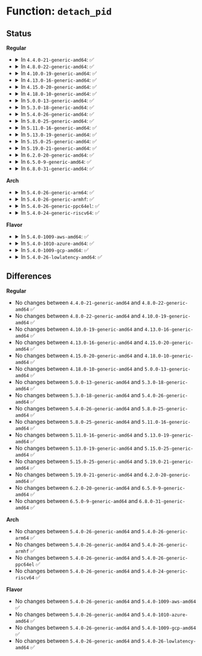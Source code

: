 # Function: <code>detach_pid</code>

## Status
<b>Regular</b>
<ul>
<li>
<details>
<summary>In <code>4.4.0-21-generic-amd64</code>: ✅</summary>

```c
void detach_pid(struct task_struct * task, enum pid_type type)
```

```json
{
  "name": "detach_pid",
  "collision_type": "Unique Global",
  "inline_type": "No",
  "funcs": [
    {
      "addr": 18446744071579493936,
      "name": "detach_pid",
      "external": true,
      "loc": "kernel/pid.c:415",
      "file": "kernel/pid.c",
      "inline": "seen, unknown",
      "caller_inline": [],
      "caller_func": [
        "kernel/exit.c:release_task",
        "kernel/exit.c:release_task",
        "kernel/exit.c:release_task"
      ]
    }
  ],
  "symbols": [
    {
      "addr": 18446744071579493936,
      "name": "detach_pid",
      "section": ".text",
      "bind": "STB_GLOBAL",
      "size": 18
    }
  ]
}
```
</details>
</li>
<li>
<details>
<summary>In <code>4.8.0-22-generic-amd64</code>: ✅</summary>

```c
void detach_pid(struct task_struct * task, enum pid_type type)
```

```json
{
  "name": "detach_pid",
  "collision_type": "Unique Global",
  "inline_type": "No",
  "funcs": [
    {
      "addr": 18446744071579507920,
      "name": "detach_pid",
      "external": true,
      "loc": "kernel/pid.c:415",
      "file": "kernel/pid.c",
      "inline": "seen, unknown",
      "caller_inline": [],
      "caller_func": [
        "kernel/exit.c:release_task",
        "kernel/exit.c:release_task",
        "kernel/exit.c:release_task"
      ]
    }
  ],
  "symbols": [
    {
      "addr": 18446744071579507920,
      "name": "detach_pid",
      "section": ".text",
      "bind": "STB_GLOBAL",
      "size": 18
    }
  ]
}
```
</details>
</li>
<li>
<details>
<summary>In <code>4.10.0-19-generic-amd64</code>: ✅</summary>

```c
void detach_pid(struct task_struct * task, enum pid_type type)
```

```json
{
  "name": "detach_pid",
  "collision_type": "Unique Global",
  "inline_type": "No",
  "funcs": [
    {
      "addr": 18446744071579528592,
      "name": "detach_pid",
      "external": true,
      "loc": "kernel/pid.c:415",
      "file": "kernel/pid.c",
      "inline": "seen, unknown",
      "caller_inline": [],
      "caller_func": [
        "kernel/exit.c:release_task",
        "kernel/exit.c:release_task",
        "kernel/exit.c:release_task"
      ]
    }
  ],
  "symbols": [
    {
      "addr": 18446744071579528592,
      "name": "detach_pid",
      "section": ".text",
      "bind": "STB_GLOBAL",
      "size": 18
    }
  ]
}
```
</details>
</li>
<li>
<details>
<summary>In <code>4.13.0-16-generic-amd64</code>: ✅</summary>

```c
void detach_pid(struct task_struct * task, enum pid_type type)
```

```json
{
  "name": "detach_pid",
  "collision_type": "Unique Global",
  "inline_type": "No",
  "funcs": [
    {
      "addr": 18446744071579516112,
      "name": "detach_pid",
      "external": true,
      "loc": "kernel/pid.c:416",
      "file": "kernel/pid.c",
      "inline": "seen, unknown",
      "caller_inline": [],
      "caller_func": [
        "kernel/exit.c:release_task",
        "kernel/exit.c:release_task",
        "kernel/exit.c:release_task"
      ]
    }
  ],
  "symbols": [
    {
      "addr": 18446744071579516112,
      "name": "detach_pid",
      "section": ".text",
      "bind": "STB_GLOBAL",
      "size": 18
    }
  ]
}
```
</details>
</li>
<li>
<details>
<summary>In <code>4.15.0-20-generic-amd64</code>: ✅</summary>

```c
void detach_pid(struct task_struct * task, enum pid_type type)
```

```json
{
  "name": "detach_pid",
  "collision_type": "Unique Global",
  "inline_type": "No",
  "funcs": [
    {
      "addr": 18446744071579542208,
      "name": "detach_pid",
      "external": true,
      "loc": "kernel/pid.c:285",
      "file": "kernel/pid.c",
      "inline": "seen, unknown",
      "caller_inline": [],
      "caller_func": [
        "kernel/exit.c:release_task",
        "kernel/exit.c:release_task",
        "kernel/exit.c:release_task"
      ]
    }
  ],
  "symbols": [
    {
      "addr": 18446744071579542208,
      "name": "detach_pid",
      "section": ".text",
      "bind": "STB_GLOBAL",
      "size": 18
    }
  ]
}
```
</details>
</li>
<li>
<details>
<summary>In <code>4.18.0-10-generic-amd64</code>: ✅</summary>

```c
void detach_pid(struct task_struct * task, enum pid_type type)
```

```json
{
  "name": "detach_pid",
  "collision_type": "Unique Global",
  "inline_type": "No",
  "funcs": [
    {
      "addr": 18446744071579569872,
      "name": "detach_pid",
      "external": true,
      "loc": "kernel/pid.c:297",
      "file": "kernel/pid.c",
      "inline": "seen, unknown",
      "caller_inline": [],
      "caller_func": []
    }
  ],
  "symbols": [
    {
      "addr": 18446744071579569872,
      "name": "detach_pid",
      "section": ".text",
      "bind": "STB_GLOBAL",
      "size": 18
    }
  ]
}
```
</details>
</li>
<li>
<details>
<summary>In <code>5.0.0-13-generic-amd64</code>: ✅</summary>

```c
void detach_pid(struct task_struct * task, enum pid_type type)
```

```json
{
  "name": "detach_pid",
  "collision_type": "Unique Global",
  "inline_type": "No",
  "funcs": [
    {
      "addr": 18446744071579607024,
      "name": "detach_pid",
      "external": true,
      "loc": "kernel/pid.c:305",
      "file": "kernel/pid.c",
      "inline": "seen, unknown",
      "caller_inline": [],
      "caller_func": []
    }
  ],
  "symbols": [
    {
      "addr": 18446744071579607024,
      "name": "detach_pid",
      "section": ".text",
      "bind": "STB_GLOBAL",
      "size": 18
    }
  ]
}
```
</details>
</li>
<li>
<details>
<summary>In <code>5.3.0-18-generic-amd64</code>: ✅</summary>

```c
void detach_pid(struct task_struct * task, enum pid_type type)
```

```json
{
  "name": "detach_pid",
  "collision_type": "Unique Global",
  "inline_type": "No",
  "funcs": [
    {
      "addr": 18446744071579631360,
      "name": "detach_pid",
      "external": true,
      "loc": "kernel/pid.c:308",
      "file": "kernel/pid.c",
      "inline": "seen, unknown",
      "caller_inline": [],
      "caller_func": [
        "kernel/exit.c:release_task",
        "kernel/exit.c:release_task",
        "kernel/exit.c:release_task",
        "kernel/exit.c:release_task"
      ]
    }
  ],
  "symbols": [
    {
      "addr": 18446744071579631360,
      "name": "detach_pid",
      "section": ".text",
      "bind": "STB_GLOBAL",
      "size": 18
    }
  ]
}
```
</details>
</li>
<li>
<details>
<summary>In <code>5.4.0-26-generic-amd64</code>: ✅</summary>

```c
void detach_pid(struct task_struct * task, enum pid_type type)
```

```json
{
  "name": "detach_pid",
  "collision_type": "Unique Global",
  "inline_type": "No",
  "funcs": [
    {
      "addr": 18446744071579656912,
      "name": "detach_pid",
      "external": true,
      "loc": "kernel/pid.c:308",
      "file": "kernel/pid.c",
      "inline": "seen, unknown",
      "caller_inline": [],
      "caller_func": [
        "kernel/exit.c:release_task",
        "kernel/exit.c:release_task",
        "kernel/exit.c:release_task",
        "kernel/exit.c:release_task"
      ]
    }
  ],
  "symbols": [
    {
      "addr": 18446744071579656912,
      "name": "detach_pid",
      "section": ".text",
      "bind": "STB_GLOBAL",
      "size": 18
    }
  ]
}
```
</details>
</li>
<li>
<details>
<summary>In <code>5.8.0-25-generic-amd64</code>: ✅</summary>

```c
void detach_pid(struct task_struct * task, enum pid_type type)
```

```json
{
  "name": "detach_pid",
  "collision_type": "Unique Global",
  "inline_type": "No",
  "funcs": [
    {
      "addr": 18446744071579689280,
      "name": "detach_pid",
      "external": true,
      "loc": "kernel/pid.c:355",
      "file": "kernel/pid.c",
      "inline": "seen, unknown",
      "caller_inline": [],
      "caller_func": [
        "kernel/exit.c:__exit_signal",
        "kernel/exit.c:__exit_signal",
        "kernel/exit.c:__exit_signal",
        "kernel/exit.c:__exit_signal"
      ]
    }
  ],
  "symbols": [
    {
      "addr": 18446744071579689280,
      "name": "detach_pid",
      "section": ".text",
      "bind": "STB_GLOBAL",
      "size": 18
    }
  ]
}
```
</details>
</li>
<li>
<details>
<summary>In <code>5.11.0-16-generic-amd64</code>: ✅</summary>

```c
void detach_pid(struct task_struct * task, enum pid_type type)
```

```json
{
  "name": "detach_pid",
  "collision_type": "Unique Global",
  "inline_type": "No",
  "funcs": [
    {
      "addr": 18446744071579667472,
      "name": "detach_pid",
      "external": true,
      "loc": "kernel/pid.c:356",
      "file": "kernel/pid.c",
      "inline": "seen, unknown",
      "caller_inline": [],
      "caller_func": [
        "kernel/exit.c:__exit_signal",
        "kernel/exit.c:__exit_signal",
        "kernel/exit.c:__exit_signal",
        "kernel/exit.c:__exit_signal"
      ]
    }
  ],
  "symbols": [
    {
      "addr": 18446744071579667472,
      "name": "detach_pid",
      "section": ".text",
      "bind": "STB_GLOBAL",
      "size": 18
    }
  ]
}
```
</details>
</li>
<li>
<details>
<summary>In <code>5.13.0-19-generic-amd64</code>: ✅</summary>

```c
void detach_pid(struct task_struct * task, enum pid_type type)
```

```json
{
  "name": "detach_pid",
  "collision_type": "Unique Global",
  "inline_type": "No",
  "funcs": [
    {
      "addr": 18446744071579674288,
      "name": "detach_pid",
      "external": true,
      "loc": "kernel/pid.c:356",
      "file": "kernel/pid.c",
      "inline": "seen, unknown",
      "caller_inline": [],
      "caller_func": [
        "kernel/exit.c:__exit_signal",
        "kernel/exit.c:__exit_signal",
        "kernel/exit.c:__exit_signal",
        "kernel/exit.c:__exit_signal"
      ]
    }
  ],
  "symbols": [
    {
      "addr": 18446744071579674288,
      "name": "detach_pid",
      "section": ".text",
      "bind": "STB_GLOBAL",
      "size": 18
    }
  ]
}
```
</details>
</li>
<li>
<details>
<summary>In <code>5.15.0-25-generic-amd64</code>: ✅</summary>

```c
void detach_pid(struct task_struct * task, enum pid_type type)
```

```json
{
  "name": "detach_pid",
  "collision_type": "Unique Global",
  "inline_type": "No",
  "funcs": [
    {
      "addr": 18446744071579751760,
      "name": "detach_pid",
      "external": true,
      "loc": "kernel/pid.c:356",
      "file": "kernel/pid.c",
      "inline": "seen, unknown",
      "caller_inline": [],
      "caller_func": [
        "kernel/exit.c:__exit_signal",
        "kernel/exit.c:__exit_signal",
        "kernel/exit.c:__exit_signal",
        "kernel/exit.c:__exit_signal"
      ]
    }
  ],
  "symbols": [
    {
      "addr": 18446744071579751760,
      "name": "detach_pid",
      "section": ".text",
      "bind": "STB_GLOBAL",
      "size": 18
    }
  ]
}
```
</details>
</li>
<li>
<details>
<summary>In <code>5.19.0-21-generic-amd64</code>: ✅</summary>

```c
void detach_pid(struct task_struct * task, enum pid_type type)
```

```json
{
  "name": "detach_pid",
  "collision_type": "Unique Global",
  "inline_type": "No",
  "funcs": [
    {
      "addr": 18446744071579856464,
      "name": "detach_pid",
      "external": true,
      "loc": "kernel/pid.c:356",
      "file": "kernel/pid.c",
      "inline": "seen, unknown",
      "caller_inline": [],
      "caller_func": [
        "kernel/exit.c:__exit_signal",
        "kernel/exit.c:__exit_signal",
        "kernel/exit.c:__exit_signal",
        "kernel/exit.c:__exit_signal"
      ]
    }
  ],
  "symbols": [
    {
      "addr": 18446744071579856464,
      "name": "detach_pid",
      "section": ".text",
      "bind": "STB_GLOBAL",
      "size": 28
    }
  ]
}
```
</details>
</li>
<li>
<details>
<summary>In <code>6.2.0-20-generic-amd64</code>: ✅</summary>

```c
void detach_pid(struct task_struct * task, enum pid_type type)
```

```json
{
  "name": "detach_pid",
  "collision_type": "Unique Global",
  "inline_type": "No",
  "funcs": [
    {
      "addr": 18446744071579997536,
      "name": "detach_pid",
      "external": true,
      "loc": "kernel/pid.c:356",
      "file": "kernel/pid.c",
      "inline": "seen, unknown",
      "caller_inline": [],
      "caller_func": [
        "kernel/exit.c:__exit_signal",
        "kernel/exit.c:__exit_signal",
        "kernel/exit.c:__exit_signal",
        "kernel/exit.c:__exit_signal"
      ]
    }
  ],
  "symbols": [
    {
      "addr": 18446744071579997536,
      "name": "detach_pid",
      "section": ".text",
      "bind": "STB_GLOBAL",
      "size": 28
    }
  ]
}
```
</details>
</li>
<li>
<details>
<summary>In <code>6.5.0-9-generic-amd64</code>: ✅</summary>

```c
void detach_pid(struct task_struct * task, enum pid_type type)
```

```json
{
  "name": "detach_pid",
  "collision_type": "Unique Global",
  "inline_type": "No",
  "funcs": [
    {
      "addr": 18446744071580052032,
      "name": "detach_pid",
      "external": true,
      "loc": "kernel/pid.c:359",
      "file": "kernel/pid.c",
      "inline": "seen, unknown",
      "caller_inline": [],
      "caller_func": [
        "kernel/exit.c:__exit_signal",
        "kernel/exit.c:__exit_signal",
        "kernel/exit.c:__exit_signal",
        "kernel/exit.c:__exit_signal"
      ]
    }
  ],
  "symbols": [
    {
      "addr": 18446744071580052032,
      "name": "detach_pid",
      "section": ".text",
      "bind": "STB_GLOBAL",
      "size": 28
    }
  ]
}
```
</details>
</li>
<li>
<details>
<summary>In <code>6.8.0-31-generic-amd64</code>: ✅</summary>

```c
void detach_pid(struct task_struct * task, enum pid_type type)
```

```json
{
  "name": "detach_pid",
  "collision_type": "Unique Global",
  "inline_type": "No",
  "funcs": [
    {
      "addr": 18446744071580094496,
      "name": "detach_pid",
      "external": true,
      "loc": "kernel/pid.c:359",
      "file": "kernel/pid.c",
      "inline": "seen, unknown",
      "caller_inline": [],
      "caller_func": [
        "kernel/exit.c:__exit_signal",
        "kernel/exit.c:__exit_signal",
        "kernel/exit.c:__exit_signal",
        "kernel/exit.c:__exit_signal"
      ]
    }
  ],
  "symbols": [
    {
      "addr": 18446744071580094496,
      "name": "detach_pid",
      "section": ".text",
      "bind": "STB_GLOBAL",
      "size": 28
    }
  ]
}
```
</details>
</li>
</ul>
<b>Arch</b>
<ul>
<li>
<details>
<summary>In <code>5.4.0-26-generic-arm64</code>: ✅</summary>

```c
void detach_pid(struct task_struct * task, enum pid_type type)
```

```json
{
  "name": "detach_pid",
  "collision_type": "Unique Global",
  "inline_type": "No",
  "funcs": [
    {
      "addr": 18446603336490830576,
      "name": "detach_pid",
      "external": true,
      "loc": "kernel/pid.c:308",
      "file": "kernel/pid.c",
      "inline": "seen, unknown",
      "caller_inline": [],
      "caller_func": [
        "kernel/exit.c:release_task",
        "kernel/exit.c:release_task",
        "kernel/exit.c:release_task",
        "kernel/exit.c:release_task"
      ]
    }
  ],
  "symbols": [
    {
      "addr": 18446603336490830576,
      "name": "detach_pid",
      "section": ".text",
      "bind": "STB_GLOBAL",
      "size": 56
    }
  ]
}
```
</details>
</li>
<li>
<details>
<summary>In <code>5.4.0-26-generic-armhf</code>: ✅</summary>

```c
void detach_pid(struct task_struct * task, enum pid_type type)
```

```json
{
  "name": "detach_pid",
  "collision_type": "Unique Global",
  "inline_type": "No",
  "funcs": [
    {
      "addr": 3224861420,
      "name": "detach_pid",
      "external": true,
      "loc": "kernel/pid.c:308",
      "file": "kernel/pid.c",
      "inline": "seen, unknown",
      "caller_inline": [],
      "caller_func": [
        "kernel/exit.c:release_task",
        "kernel/exit.c:release_task",
        "kernel/exit.c:release_task",
        "kernel/exit.c:release_task"
      ]
    }
  ],
  "symbols": [
    {
      "addr": 3224861420,
      "name": "detach_pid",
      "section": ".text",
      "bind": "STB_GLOBAL",
      "size": 32
    }
  ]
}
```
</details>
</li>
<li>
<details>
<summary>In <code>5.4.0-26-generic-ppc64el</code>: ✅</summary>

```c
void detach_pid(struct task_struct * task, enum pid_type type)
```

```json
{
  "name": "detach_pid",
  "collision_type": "Unique Global",
  "inline_type": "No",
  "funcs": [
    {
      "addr": 13835058055283665040,
      "name": "detach_pid",
      "external": true,
      "loc": "kernel/pid.c:308",
      "file": "kernel/pid.c",
      "inline": "seen, unknown",
      "caller_inline": [],
      "caller_func": [
        "kernel/exit.c:release_task",
        "kernel/exit.c:release_task",
        "kernel/exit.c:release_task",
        "kernel/exit.c:release_task"
      ]
    }
  ],
  "symbols": [
    {
      "addr": 13835058055283665040,
      "name": "detach_pid",
      "section": ".text",
      "bind": "STB_GLOBAL",
      "size": 24
    }
  ]
}
```
</details>
</li>
<li>
<details>
<summary>In <code>5.4.0-24-generic-riscv64</code>: ✅</summary>

```c
void detach_pid(struct task_struct * task, enum pid_type type)
```

```json
{
  "name": "detach_pid",
  "collision_type": "Unique Global",
  "inline_type": "No",
  "funcs": [
    {
      "addr": 18446743936271501980,
      "name": "detach_pid",
      "external": true,
      "loc": "kernel/pid.c:308",
      "file": "kernel/pid.c",
      "inline": "seen, unknown",
      "caller_inline": [],
      "caller_func": [
        "kernel/exit.c:release_task",
        "kernel/exit.c:release_task",
        "kernel/exit.c:release_task",
        "kernel/exit.c:release_task"
      ]
    }
  ],
  "symbols": [
    {
      "addr": 18446743936271501980,
      "name": "detach_pid",
      "section": ".text",
      "bind": "STB_GLOBAL",
      "size": 52
    }
  ]
}
```
</details>
</li>
</ul>
<b>Flavor</b>
<ul>
<li>
<details>
<summary>In <code>5.4.0-1009-aws-amd64</code>: ✅</summary>

```c
void detach_pid(struct task_struct * task, enum pid_type type)
```

```json
{
  "name": "detach_pid",
  "collision_type": "Unique Global",
  "inline_type": "No",
  "funcs": [
    {
      "addr": 18446744071579633232,
      "name": "detach_pid",
      "external": true,
      "loc": "kernel/pid.c:308",
      "file": "kernel/pid.c",
      "inline": "seen, unknown",
      "caller_inline": [],
      "caller_func": [
        "kernel/exit.c:release_task",
        "kernel/exit.c:release_task",
        "kernel/exit.c:release_task",
        "kernel/exit.c:release_task"
      ]
    }
  ],
  "symbols": [
    {
      "addr": 18446744071579633232,
      "name": "detach_pid",
      "section": ".text",
      "bind": "STB_GLOBAL",
      "size": 18
    }
  ]
}
```
</details>
</li>
<li>
<details>
<summary>In <code>5.4.0-1010-azure-amd64</code>: ✅</summary>

```c
void detach_pid(struct task_struct * task, enum pid_type type)
```

```json
{
  "name": "detach_pid",
  "collision_type": "Unique Global",
  "inline_type": "No",
  "funcs": [
    {
      "addr": 18446744071579561552,
      "name": "detach_pid",
      "external": true,
      "loc": "kernel/pid.c:308",
      "file": "kernel/pid.c",
      "inline": "seen, unknown",
      "caller_inline": [],
      "caller_func": [
        "kernel/exit.c:release_task",
        "kernel/exit.c:release_task",
        "kernel/exit.c:release_task",
        "kernel/exit.c:release_task"
      ]
    }
  ],
  "symbols": [
    {
      "addr": 18446744071579561552,
      "name": "detach_pid",
      "section": ".text",
      "bind": "STB_GLOBAL",
      "size": 18
    }
  ]
}
```
</details>
</li>
<li>
<details>
<summary>In <code>5.4.0-1009-gcp-amd64</code>: ✅</summary>

```c
void detach_pid(struct task_struct * task, enum pid_type type)
```

```json
{
  "name": "detach_pid",
  "collision_type": "Unique Global",
  "inline_type": "No",
  "funcs": [
    {
      "addr": 18446744071579630496,
      "name": "detach_pid",
      "external": true,
      "loc": "kernel/pid.c:308",
      "file": "kernel/pid.c",
      "inline": "seen, unknown",
      "caller_inline": [],
      "caller_func": [
        "kernel/exit.c:release_task",
        "kernel/exit.c:release_task",
        "kernel/exit.c:release_task",
        "kernel/exit.c:release_task"
      ]
    }
  ],
  "symbols": [
    {
      "addr": 18446744071579630496,
      "name": "detach_pid",
      "section": ".text",
      "bind": "STB_GLOBAL",
      "size": 18
    }
  ]
}
```
</details>
</li>
<li>
<details>
<summary>In <code>5.4.0-26-lowlatency-amd64</code>: ✅</summary>

```c
void detach_pid(struct task_struct * task, enum pid_type type)
```

```json
{
  "name": "detach_pid",
  "collision_type": "Unique Global",
  "inline_type": "No",
  "funcs": [
    {
      "addr": 18446744071579664304,
      "name": "detach_pid",
      "external": true,
      "loc": "kernel/pid.c:308",
      "file": "kernel/pid.c",
      "inline": "seen, unknown",
      "caller_inline": [],
      "caller_func": [
        "kernel/exit.c:release_task",
        "kernel/exit.c:release_task",
        "kernel/exit.c:release_task",
        "kernel/exit.c:release_task"
      ]
    }
  ],
  "symbols": [
    {
      "addr": 18446744071579664304,
      "name": "detach_pid",
      "section": ".text",
      "bind": "STB_GLOBAL",
      "size": 18
    }
  ]
}
```
</details>
</li>
</ul>

## Differences
<b>Regular</b>
<ul>
<li>
No changes between <code>4.4.0-21-generic-amd64</code> and <code>4.8.0-22-generic-amd64</code> ✅
</li>
<li>
No changes between <code>4.8.0-22-generic-amd64</code> and <code>4.10.0-19-generic-amd64</code> ✅
</li>
<li>
No changes between <code>4.10.0-19-generic-amd64</code> and <code>4.13.0-16-generic-amd64</code> ✅
</li>
<li>
No changes between <code>4.13.0-16-generic-amd64</code> and <code>4.15.0-20-generic-amd64</code> ✅
</li>
<li>
No changes between <code>4.15.0-20-generic-amd64</code> and <code>4.18.0-10-generic-amd64</code> ✅
</li>
<li>
No changes between <code>4.18.0-10-generic-amd64</code> and <code>5.0.0-13-generic-amd64</code> ✅
</li>
<li>
No changes between <code>5.0.0-13-generic-amd64</code> and <code>5.3.0-18-generic-amd64</code> ✅
</li>
<li>
No changes between <code>5.3.0-18-generic-amd64</code> and <code>5.4.0-26-generic-amd64</code> ✅
</li>
<li>
No changes between <code>5.4.0-26-generic-amd64</code> and <code>5.8.0-25-generic-amd64</code> ✅
</li>
<li>
No changes between <code>5.8.0-25-generic-amd64</code> and <code>5.11.0-16-generic-amd64</code> ✅
</li>
<li>
No changes between <code>5.11.0-16-generic-amd64</code> and <code>5.13.0-19-generic-amd64</code> ✅
</li>
<li>
No changes between <code>5.13.0-19-generic-amd64</code> and <code>5.15.0-25-generic-amd64</code> ✅
</li>
<li>
No changes between <code>5.15.0-25-generic-amd64</code> and <code>5.19.0-21-generic-amd64</code> ✅
</li>
<li>
No changes between <code>5.19.0-21-generic-amd64</code> and <code>6.2.0-20-generic-amd64</code> ✅
</li>
<li>
No changes between <code>6.2.0-20-generic-amd64</code> and <code>6.5.0-9-generic-amd64</code> ✅
</li>
<li>
No changes between <code>6.5.0-9-generic-amd64</code> and <code>6.8.0-31-generic-amd64</code> ✅
</li>
</ul>
<b>Arch</b>
<ul>
<li>
No changes between <code>5.4.0-26-generic-amd64</code> and <code>5.4.0-26-generic-arm64</code> ✅
</li>
<li>
No changes between <code>5.4.0-26-generic-amd64</code> and <code>5.4.0-26-generic-armhf</code> ✅
</li>
<li>
No changes between <code>5.4.0-26-generic-amd64</code> and <code>5.4.0-26-generic-ppc64el</code> ✅
</li>
<li>
No changes between <code>5.4.0-26-generic-amd64</code> and <code>5.4.0-24-generic-riscv64</code> ✅
</li>
</ul>
<b>Flavor</b>
<ul>
<li>
No changes between <code>5.4.0-26-generic-amd64</code> and <code>5.4.0-1009-aws-amd64</code> ✅
</li>
<li>
No changes between <code>5.4.0-26-generic-amd64</code> and <code>5.4.0-1010-azure-amd64</code> ✅
</li>
<li>
No changes between <code>5.4.0-26-generic-amd64</code> and <code>5.4.0-1009-gcp-amd64</code> ✅
</li>
<li>
No changes between <code>5.4.0-26-generic-amd64</code> and <code>5.4.0-26-lowlatency-amd64</code> ✅
</li>
</ul>
